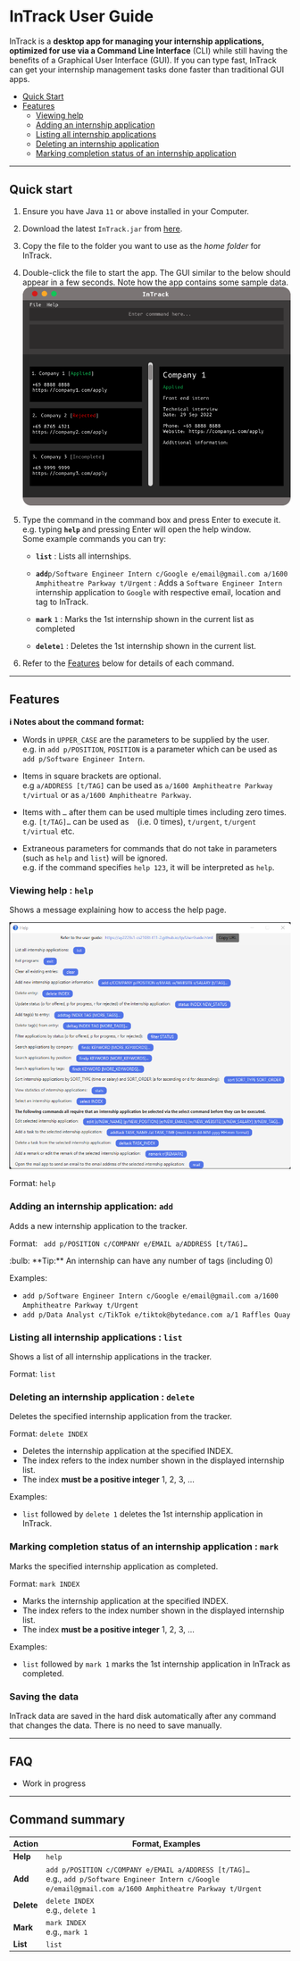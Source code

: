 # InTrack User Guide

InTrack is a **desktop app for managing your internship applications, optimized for use via a Command Line Interface** (CLI) while still having the benefits of a Graphical User Interface (GUI). If you can type fast, InTrack can get your internship management tasks done faster than traditional GUI apps.


- [Quick Start](#quick-start)
- [Features](#features)
  * [Viewing help](#viewing-help--help)
  * [Adding an internship application](#adding-an-internship-application-add)
  * [Listing all internship applications](#listing-all-internship-applications--list)
  * [Deleting an internship application](#deleting-an-internship-application--delete)
  * [Marking completion status of an internship application](#marking-completion-status-of-an-internship-application--mark)

--------------------------------------------------------------------------------------------------------------------

## Quick start

1. Ensure you have Java `11` or above installed in your Computer.

1. Download the latest `InTrack.jar` from [here](https://github.com/AY2223S1-CS2103T-T11-2/tp).

1. Copy the file to the folder you want to use as the _home folder_ for InTrack.

1. Double-click the file to start the app. The GUI similar to the below should appear in a few seconds. Note how the app contains some sample data.<br>
   ![Ui](images/Ui.png)

1. Type the command in the command box and press Enter to execute it. e.g. typing **`help`** and pressing Enter will open the help window.<br>
   Some example commands you can try:

   * **`list`** : Lists all internships.

   * **`add`**`p/Software Engineer Intern c/Google e/email@gmail.com a/1600 Amphitheatre Parkway t/Urgent` : Adds a `Software Engineer Intern` internship application to `Google` with respective email, location and tag to InTrack.

   * **`mark`** `1` : Marks the 1st internship shown in the current list as completed

   * **`delete`**`1` : Deletes the 1st internship shown in the current list.

1. Refer to the [Features](#features) below for details of each command.

--------------------------------------------------------------------------------------------------------------------

## Features

<div markdown="block" class="alert alert-info">

**:information_source: Notes about the command format:**<br>

* Words in `UPPER_CASE` are the parameters to be supplied by the user.<br>
  e.g. in `add p/POSITION`, `POSITION` is a parameter which can be used as `add p/Software Engineer Intern`.

* Items in square brackets are optional.<br>
  e.g `a/ADDRESS [t/TAG]` can be used as `a/1600 Amphitheatre Parkway t/virtual` or as `a/1600 Amphitheatre Parkway`.

* Items with `…` after them can be used multiple times including zero times.<br>
  e.g. `[t/TAG]…​` can be used as ` ` (i.e. 0 times), `t/urgent`, `t/urgent t/virtual` etc.

* Extraneous parameters for commands that do not take in parameters (such as `help` and `list`) will be ignored.<br>
  e.g. if the command specifies `help 123`, it will be interpreted as `help`.

</div>

### Viewing help : `help`

Shows a message explaining how to access the help page.

![help message](images/helpMessage.png)

Format: `help`


### Adding an internship application: `add`

Adds a new internship application to the tracker.

Format: ` add p/POSITION c/COMPANY e/EMAIL a/ADDRESS [t/TAG]…`

<div markdown="span" class="alert alert-primary">:bulb: **Tip:**
An internship can have any number of tags (including 0)
</div>

Examples:
* `add p/Software Engineer Intern c/Google e/email@gmail.com a/1600 Amphitheatre Parkway t/Urgent`
* `add p/Data Analyst c/TikTok e/tiktok@bytedance.com a/1 Raffles Quay`

### Listing all internship applications : `list`

Shows a list of all internship applications in the tracker.

Format: `list`

### Deleting an internship application : `delete`

Deletes the specified internship application from the tracker.

Format: `delete INDEX`

* Deletes the internship application at the specified INDEX.
* The index refers to the index number shown in the displayed internship list.
* The index **must be a positive integer** 1, 2, 3, …
  
Examples:
* `list` followed by `delete 1` deletes the 1st internship application in InTrack.

### Marking completion status of an internship application : `mark`

Marks the specified internship application as completed.

Format: `mark INDEX`

* Marks the internship application at the specified INDEX.
* The index refers to the index number shown in the displayed internship list.
* The index **must be a positive integer** 1, 2, 3, …

Examples:
* `list` followed by `mark 1` marks the 1st internship application in InTrack as completed.

### Saving the data

InTrack data are saved in the hard disk automatically after any command that changes the data. There is no need to save manually.

--------------------------------------------------------------------------------------------------------------------

## FAQ

- Work in progress

--------------------------------------------------------------------------------------------------------------------

## Command summary

Action | Format, Examples
--------|------------------
**Help** | `help`
**Add** | `add p/POSITION c/COMPANY e/EMAIL a/ADDRESS [t/TAG]…` <br> e.g., `add p/Software Engineer Intern c/Google e/email@gmail.com a/1600 Amphitheatre Parkway t/Urgent`
**Delete** | `delete INDEX`<br> e.g., `delete 1`
**Mark** | `mark INDEX`<br> e.g., `mark 1`
**List** | `list`

